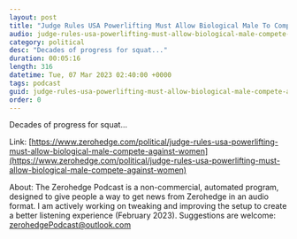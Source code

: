 ```yaml
---
layout: post
title: "Judge Rules USA Powerlifting Must Allow Biological Male To Compete Against Women"
audio: judge-rules-usa-powerlifting-must-allow-biological-male-compete-against-women-0
category: political
desc: "Decades of progress for squat..."
duration: 00:05:16
length: 316
datetime: Tue, 07 Mar 2023 02:40:00 +0000
tags: podcast
guid: judge-rules-usa-powerlifting-must-allow-biological-male-compete-against-women-0
order: 0
---
```

Decades of progress for squat...

Link: [https://www.zerohedge.com/political/judge-rules-usa-powerlifting-must-allow-biological-male-compete-against-women](https://www.zerohedge.com/political/judge-rules-usa-powerlifting-must-allow-biological-male-compete-against-women)

About: The Zerohedge Podcast is a non-commercial, automated program, designed to give people a way to get news from Zerohedge in an audio format.  I am actively working on tweaking and improving the setup to create a better listening experience (February 2023).  Suggestions are welcome: [zerohedgePodcast@outlook.com](mailto:zerohedgePodcast@outlook.com)